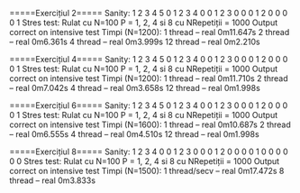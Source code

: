 =====Exercițiul 2=====
Sanity:
1       2       3       4       5
0       1       2       3       4
0       0       1       2       3
0       0       0       1       2
0       0       0       0       1
Stres test:
Rulat cu N=100 P = 1, 2, 4 si 8 cu NRepetiții = 1000
Output correct on intensive test
Timpi (N=1200):
1 thread – real    0m11.647s
2 thread – real    0m6.361s
4 thread – real    0m3.999s
12 thread – real    0m2.210s

=====Exercițiul 4=====
Sanity:
1       2       3       4       5
0       1       2       3       4
0       0       1       2       3
0       0       0       1       2
0       0       0       0       1
Stres test:
Rulat cu N=100 P = 1, 2, 4 si 8 cu NRepetiții = 1000
Output correct on intensive test
Timpi (N=1200):
1 thread – real    0m11.710s
2 thread – real    0m7.042s
4 thread – real    0m3.658s
12 thread – real    0m1.998s

=====Exercițiul 6=====
Sanity:
1       2       3       4       5
0       1       2       3       4
0       0       1       2       3
0       0       0       1       2
0       0       0       0       1
Stres test:
Rulat cu N=100 P = 1, 2, 4 si 8 cu NRepetiții = 1000
Output correct on intensive test
Timpi (N=1600):
1 thread – real    0m10.687s
2 thread – real    0m6.555s
4 thread – real    0m4.510s
12 thread – real    0m1.998s

=====Exercițiul 8=====
Sanity:
1       2       3       4       0
0       1       2       3       0
0       0       1       2       0
0       0       0       1       0
0       0       0       0       0
Stres test:
Rulat cu N=100 P = 1, 2, 4 si 8 cu NRepetiții = 1000
Output correct on intensive test
Timpi (N=1500):
1 thread/secv – real    0m17.472s
8 thread – real    0m3.833s
